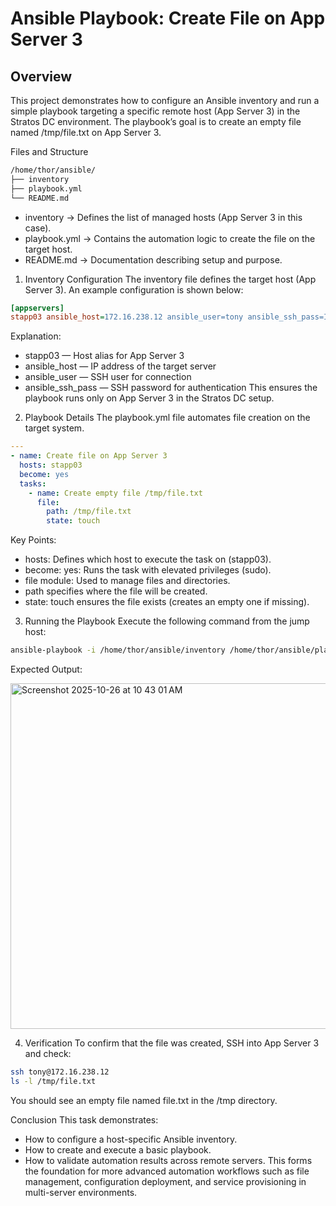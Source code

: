 # Ansible Playbook: Create File on App Server 3

## Overview
This project demonstrates how to configure an Ansible inventory and run a simple playbook targeting a specific remote host (App Server 3) in the Stratos DC environment.
The playbook’s goal is to create an empty file named /tmp/file.txt on App Server 3.

Files and Structure
```bash
/home/thor/ansible/
├── inventory
├── playbook.yml
└── README.md
```
 - inventory → Defines the list of managed hosts (App Server 3 in this case).
 - playbook.yml → Contains the automation logic to create the file on the target host.
 - README.md → Documentation describing setup and purpose.

1. Inventory Configuration
The inventory file defines the target host (App Server 3).
An example configuration is shown below:
```ini
[appservers]
stapp03 ansible_host=172.16.238.12 ansible_user=tony ansible_ssh_pass=Ir0nM@n
```
Explanation:
  - stapp03 — Host alias for App Server 3
  - ansible_host — IP address of the target server
  - ansible_user — SSH user for connection
  - ansible_ssh_pass — SSH password for authentication
This ensures the playbook runs only on App Server 3 in the Stratos DC setup.

2. Playbook Details
The playbook.yml file automates file creation on the target system.
```yaml
---
- name: Create file on App Server 3
  hosts: stapp03
  become: yes
  tasks:
    - name: Create empty file /tmp/file.txt
      file:
        path: /tmp/file.txt
        state: touch
```
Key Points:
  - hosts: Defines which host to execute the task on (stapp03).
  - become: yes: Runs the task with elevated privileges (sudo).
  - file module: Used to manage files and directories.
  - path specifies where the file will be created.
  - state: touch ensures the file exists (creates an empty one if missing).

3. Running the Playbook
Execute the following command from the jump host:
```bash
ansible-playbook -i /home/thor/ansible/inventory /home/thor/ansible/playbook.yml
```
Expected Output:

<img width="1787" height="553" alt="Screenshot 2025-10-26 at 10 43 01 AM" src="https://github.com/user-attachments/assets/d7a37384-5e32-4bff-9ae0-6046f4f72856" />

4. Verification
To confirm that the file was created, SSH into App Server 3 and check:
```bash
ssh tony@172.16.238.12
ls -l /tmp/file.txt
```
You should see an empty file named file.txt in the /tmp directory.

Conclusion
This task demonstrates:
  - How to configure a host-specific Ansible inventory.
  - How to create and execute a basic playbook.
  - How to validate automation results across remote servers.
This forms the foundation for more advanced automation workflows such as file management, configuration deployment, and service provisioning in multi-server environments.
